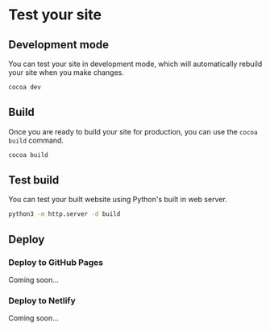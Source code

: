 # Test your site

## Development mode

You can test your site in development mode, which will automatically rebuild your site when you make changes.

```bash
cocoa dev
```

## Build

Once you are ready to build your site for production, you can use the `cocoa build` command.

```bash
cocoa build
```

## Test build

You can test your built website using Python's built in web server.

```bash
python3 -m http.server -d build
```

## Deploy

### Deploy to GitHub Pages

Coming soon...

### Deploy to Netlify

Coming soon...
